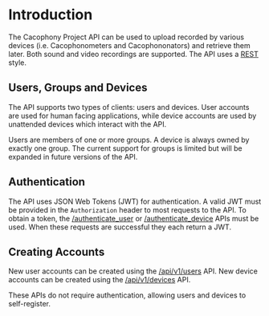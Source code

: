 # Introduction 

The Cacophony Project API can be used to upload recorded by various devices
(i.e. Cacophonometers and Cacophononators) and retrieve them later. Both sound
and video recordings are supported. The API uses a
[REST](https://en.wikipedia.org/wiki/Representational_state_transfer) style.

## Users, Groups and Devices

The API supports two types of clients: users and devices. User accounts are
used for human facing applications, while device accounts are used by
unattended devices which interact with the API.

Users are members of one or more groups. A device is always owned by exactly
one group. The current support for groups is limited but will be expanded in
future versions of the API.

## Authentication

The API uses JSON Web Tokens (JWT) for authentication. A valid JWT must be
provided in the `Authorization` header to most requests to the API. To obtain a
token, the [/authenticate_user](#api-Authentication-AuthenticateUser) or 
[/authenticate_device](#api-Authentication-AuthenticateDevice) APIs must be
used. When these requests are successful they each return a JWT.

## Creating Accounts

New user accounts can be created using the
[/api/v1/users](#api-User-RegisterUser) API. New device accounts can be created
using the [/api/v1/devices](#api-Device-RegisterDevice) API.

These APIs do not require authentication, allowing users and devices to
self-register.
